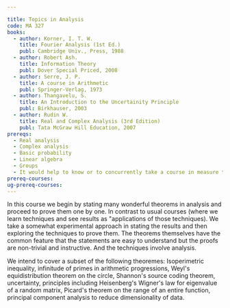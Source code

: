 ```yaml
---

title: Topics in Analysis
code: MA 327
books:
  - author: Korner, I. T. W.
    title: Fourier Analysis (1st Ed.)
    publ: Cambridge Univ., Press, 1988
  - author: Robert Ash. 
    title: Information Theory
    publ: Dover Special Priced, 2008
  - author: Serre, J. P.
    title: A course in Arithmetic
    publ: Springer-Verlag, 1973
  - author: Thangavelu, S.
    title: An Introduction to the Uncertainity Principle
    publ: Birkhauser, 2003
  - author: Rudin W.
    title: Real and Complex Analysis (3rd Edition)
    publ: Tata McGraw Hill Education, 2007    
prereqs:
  - Real analysis 
  - Complex analysis 
  - Basic probability 
  - Linear algebra
  - Groups 
  - It would help to know or to concurrently take a course in measure theory and /or functional analysis.
prereq-courses: 
ug-prereq-courses: 
---
```


In this course we begin by stating many wonderful theorems in analysis and
proceed to prove them one by one. In contrast to usual courses (where we learn
techniques and see results as "applications of those techniques). We take a
somewhat experimental approach in stating the results and then exploring the
techniques to prove them. The theorems themselves have the common feature that
the statements are easy to understand but the proofs are non-trivial and
instructive. And the techniques involve analysis.

We intend to cover a subset of the following theoremes: Isoperimetric
inequality, infinitude of primes in arithmetic progressions, Weyl's
equidistribution theorem on the circle, Shannon's source coding theorem,
uncertainty, principles including Heisenberg's Wigner's law for eigenvalue of a
random matrix, Picard's theorem on the range of an entire function, principal
component analysis to reduce dimensionality of data.
 
